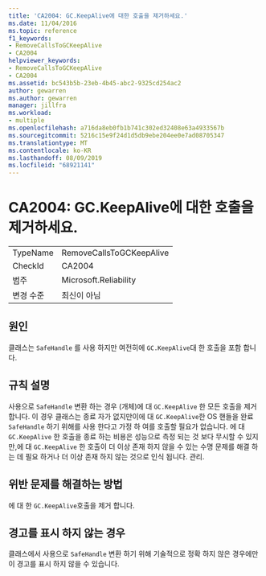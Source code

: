 ```yaml
---
title: 'CA2004: GC.KeepAlive에 대한 호출을 제거하세요.'
ms.date: 11/04/2016
ms.topic: reference
f1_keywords:
- RemoveCallsToGCKeepAlive
- CA2004
helpviewer_keywords:
- RemoveCallsToGCKeepAlive
- CA2004
ms.assetid: bc543b5b-23eb-4b45-abc2-9325cd254ac2
author: gewarren
ms.author: gewarren
manager: jillfra
ms.workload:
- multiple
ms.openlocfilehash: a716da8eb0fb1b741c302ed32408e63a4933567b
ms.sourcegitcommit: 5216c15e9f24d1d5db9ebe204ee0e7ad08705347
ms.translationtype: MT
ms.contentlocale: ko-KR
ms.lasthandoff: 08/09/2019
ms.locfileid: "68921141"
---
```

# <a name="ca2004-remove-calls-to-gckeepalive"></a>CA2004: GC.KeepAlive에 대한 호출을 제거하세요.

|||
|-|-|
|TypeName|RemoveCallsToGCKeepAlive|
|CheckId|CA2004|
|범주|Microsoft.Reliability|
|변경 수준|최신이 아님|

## <a name="cause"></a>원인
클래스는 `SafeHandle` 를 사용 하지만 여전히에 `GC.KeepAlive`대 한 호출을 포함 합니다.

## <a name="rule-description"></a>규칙 설명
사용으로 `SafeHandle` 변환 하는 경우 (개체)에 대 `GC.KeepAlive` 한 모든 호출을 제거 합니다. 이 경우 클래스는 종료 자가 없지만이에 대 `GC.KeepAlive`한 OS 핸들을 완료 `SafeHandle` 하기 위해를 사용 한다고 가정 하 여를 호출할 필요가 없습니다.  에 대 `GC.KeepAlive` 한 호출을 종료 하는 비용은 성능으로 측정 되는 것 보다 무시할 수 있지만,에 대 `GC.KeepAlive` 한 호출이 더 이상 존재 하지 않을 수 있는 수명 문제를 해결 하는 데 필요 하거나 더 이상 존재 하지 않는 것으로 인식 됩니다. 관리.

## <a name="how-to-fix-violations"></a>위반 문제를 해결하는 방법
에 대 한 `GC.KeepAlive`호출을 제거 합니다.

## <a name="when-to-suppress-warnings"></a>경고를 표시 하지 않는 경우
클래스에서 사용으로 `SafeHandle` 변환 하기 위해 기술적으로 정확 하지 않은 경우에만이 경고를 표시 하지 않을 수 있습니다.